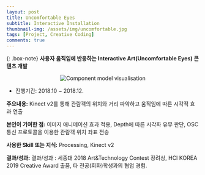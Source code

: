 ```yaml
---
layout: post
title: Uncomfortable Eyes
subtitle: Interactive Installation
thumbnail-img: /assets/img/uncomfortable.jpg
tags: [Project, Creative Coding]
comments: true
---
```


{: .box-note}
**사용자 움직임에 반응하는 Interactive Art(Uncomfortable Eyes) 콘텐츠 개발**

<center>
<img src="/assets/img/Uncomfortable_eyes_demo.gif" alt="Component model visualisation">
</center>  

- 진행기간: 2018.10 ~ 2018.12.  

**주요내용:** Kinect v2를 통해 관람객의 위치와 거리 파악하고 움직임에 따른 시각적 효과 연출  

**본인이 기여한 점:** 이미지 애니메이션 효과 적용, Depth에 따른 시각화 유무 판단, OSC 통신 프로토콜을 이용한 관람객 위치 좌표 전송  

**사용한 Skill 또는 지식:** Processing, Kinect v2  

**결과/성과:** 결과/성과 : 세종대 2018 Art&Technology Contest 장려상, HCI KOREA 2019 Creative Award 출품, 타 전공(회화)학생과의 협업 경험.  
